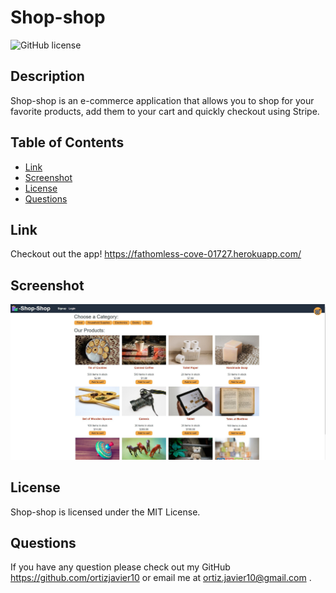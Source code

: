# Shop-shop

![GitHub license](https://img.shields.io/badge/license-MIT-blue.svg)

## Description
Shop-shop is an e-commerce application that allows you to shop for your favorite products, add them to your cart and quickly checkout using Stripe. 
## Table of Contents
* [Link](#link)
* [Screenshot](#Scrrenshot)
* [License](#license)
* [Questions](#questions)


## Link
Checkout out the app!
https://fathomless-cove-01727.herokuapp.com/


## Screenshot
<img src="./client/src/assets/screenshot.PNG" >

## License
Shop-shop is licensed under the MIT License.

## Questions
If you have any question please check out my GitHub https://github.com/ortizjavier10 or email me at ortiz.javier10@gmail.com .
